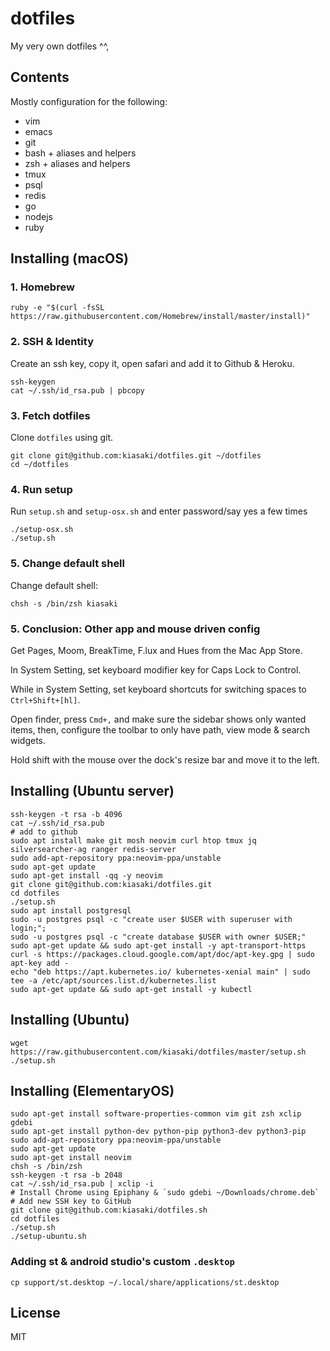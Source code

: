 # dotfiles

My very own dotfiles ^^,

## Contents

Mostly configuration for the following:

- vim
- emacs
- git
- bash + aliases and helpers
- zsh + aliases and helpers
- tmux
- psql
- redis
- go
- nodejs
- ruby

## Installing (macOS)

### 1. Homebrew

```
ruby -e "$(curl -fsSL https://raw.githubusercontent.com/Homebrew/install/master/install)"
```

### 2. SSH & Identity

Create an ssh key, copy it, open safari and add it to Github & Heroku.

```
ssh-keygen
cat ~/.ssh/id_rsa.pub | pbcopy
```

### 3. Fetch dotfiles

Clone `dotfiles` using git.

```
git clone git@github.com:kiasaki/dotfiles.git ~/dotfiles
cd ~/dotfiles
```

### 4. Run setup

Run `setup.sh` and `setup-osx.sh` and enter password/say yes a few times

```
./setup-osx.sh
./setup.sh
```

### 5. Change default shell

Change default shell:

```
chsh -s /bin/zsh kiasaki
```

### 5. Conclusion: Other app and mouse driven config

Get Pages, Moom, BreakTime, F.lux and Hues from the Mac App Store.

In System Setting, set keyboard modifier key for Caps Lock to Control.

While in System Setting, set keyboard shortcuts for switching spaces to `Ctrl+Shift+[hl]`.

Open finder, press `Cmd+,` and make sure the sidebar shows only wanted items, then, configure the toolbar to only have path, view mode & search widgets.

Hold shift with the mouse over the dock's resize bar and move it to the left.

## Installing (Ubuntu server)

```
ssh-keygen -t rsa -b 4096
cat ~/.ssh/id_rsa.pub
# add to github
sudo apt install make git mosh neovim curl htop tmux jq silversearcher-ag ranger redis-server
sudo add-apt-repository ppa:neovim-ppa/unstable
sudo apt-get update
sudo apt-get install -qq -y neovim
git clone git@github.com:kiasaki/dotfiles.git
cd dotfiles
./setup.sh
sudo apt install postgresql
sudo -u postgres psql -c "create user $USER with superuser with login;";
sudo -u postgres psql -c "create database $USER with owner $USER;"
sudo apt-get update && sudo apt-get install -y apt-transport-https
curl -s https://packages.cloud.google.com/apt/doc/apt-key.gpg | sudo apt-key add -
echo "deb https://apt.kubernetes.io/ kubernetes-xenial main" | sudo tee -a /etc/apt/sources.list.d/kubernetes.list
sudo apt-get update && sudo apt-get install -y kubectl
```

## Installing (Ubuntu)

```
wget https://raw.githubusercontent.com/kiasaki/dotfiles/master/setup.sh
./setup.sh
```

## Installing (ElementaryOS)

```
sudo apt-get install software-properties-common vim git zsh xclip gdebi
sudo apt-get install python-dev python-pip python3-dev python3-pip
sudo add-apt-repository ppa:neovim-ppa/unstable
sudo apt-get update
sudo apt-get install neovim
chsh -s /bin/zsh
ssh-keygen -t rsa -b 2048
cat ~/.ssh/id_rsa.pub | xclip -i
# Install Chrome using Epiphany & `sudo gdebi ~/Downloads/chrome.deb`
# Add new SSH key to GitHub
git clone git@github.com:kiasaki/dotfiles.sh
cd dotfiles
./setup.sh
./setup-ubuntu.sh
```

### Adding st & android studio's custom `.desktop`

```
cp support/st.desktop ~/.local/share/applications/st.desktop
```

## License

MIT
